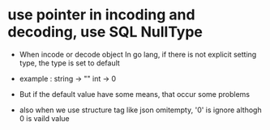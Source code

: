 # use pointer in incoding and decoding, use SQL NullType

- When incode or decode object In go lang, if there is not explicit setting type, the type is set to default

- example : string -> "" int -> 0

- But if the default value have some means, that occur some problems

- also when we use structure tag like json omitempty, '0' is ignore althogh 0 is vaild value
